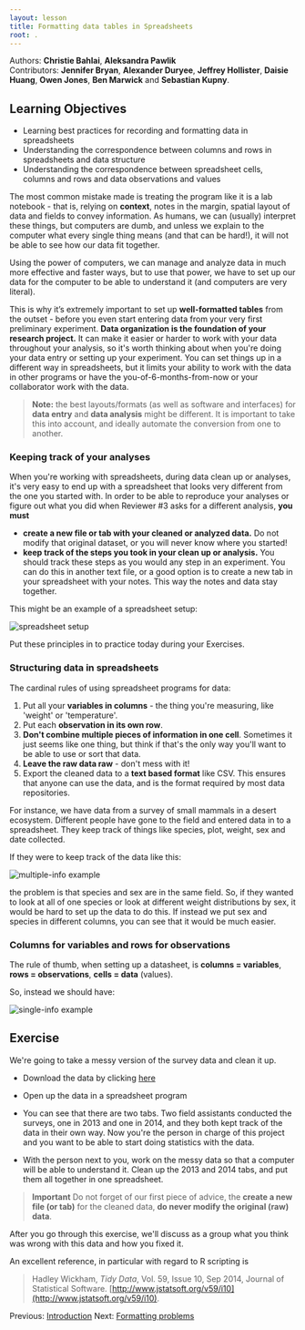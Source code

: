 ```yaml
---
layout: lesson
title: Formatting data tables in Spreadsheets
root: .
---
```


Authors: **Christie Bahlai**, **Aleksandra Pawlik**<br>
Contributors: **Jennifer Bryan**, **Alexander Duryee**, **Jeffrey Hollister**, **Daisie Huang**, **Owen Jones**, 
**Ben Marwick** and **Sebastian Kupny**.

## Learning Objectives
* Learning best practices for recording and formatting data in spreadsheets
* Understanding the correspondence between columns and rows in spreadsheets 
and data structure
* Understanding the correspondence between spreadsheet cells, columns and rows 
and data observations and values


The most common mistake made is treating the program like it is a lab
notebook - that is, relying on **context**, notes in the margin,
spatial layout of data and fields to convey information. As humans, we
can (usually) interpret these things, but computers are dumb, and
unless we explain to the computer what every single thing means (and
that can be hard!), it will not be able to see how our data fit
together.

Using the power of computers, we can manage and analyze data in much more 
effective and faster ways, but to use that power, we have to set up
our data for the computer to be able to understand it (and computers are very 
literal).

This is why it’s extremely important to set up **well-formatted
tables** from the outset - before you even start entering data from
your very first preliminary experiment. **Data organization is the
foundation of your research project.** It can make it easier or harder
to work with your data throughout your analysis, so it's worth
thinking about when you're doing your data entry or setting up your
experiment. You can set things up in a different way in spreadsheets,
but it limits your ability to work with the data in other programs or
have the you-of-6-months-from-now or your collaborator work with the
data.

> **Note:** the best layouts/formats (as well as software and
> interfaces) for **data entry** and **data analysis** might be
> different. It is important to take this into account, and ideally
> automate the conversion from one to another.

### Keeping track of your analyses

When you're working with spreadsheets, during data clean up or analyses, it's
very easy to end up with a spreadsheet that looks very different from the one
you started with. In order to be able to reproduce your analyses or figure out
what you did when Reviewer #3 asks for a different analysis, **you must**

- **create a new file or tab with your cleaned or analyzed data.** Do not modify
that original dataset, or you will never know where you started!
- **keep track of the steps you took in your clean up or analysis.** You should track 
these steps as you would any step in an experiment. You can
do this in another text file, or a good option is to create a new tab in your spreadsheet
with your notes. This way the notes and data stay together.

This might be an example of a spreadsheet setup:

![spreadsheet setup](fig/spreadsheet-setup.png)

Put these principles in to practice today during your Exercises. 


### Structuring data in spreadsheets


The cardinal rules of using spreadsheet programs for data:

1. Put all your **variables in columns** - the thing you're measuring,
   like 'weight' or 'temperature'.
2. Put each **observation in its own row**.
3. **Don't combine multiple pieces of information in one
   cell**. Sometimes it just seems like one thing, but think if that's
   the only way you'll want to be able to use or sort that data.
4. **Leave the raw data raw** - don't mess with it!
5. Export the cleaned data to a **text based format** like CSV. This
   ensures that anyone can use the data, and is the format required by
   most data repositories.

For instance, we have data from a survey of small mammals in a desert
ecosystem. Different people have gone to the field and entered data in
to a spreadsheet. They keep track of things like species, plot,
weight, sex and date collected.

If they were to keep track of the data like this:

![multiple-info example](fig/multiple-info.png)

the problem is that species and sex are in the same field. So, if they wanted to 
look at all of one species or look at different weight distributions by sex, 
it would be hard to set up the data to do this. If instead we put sex and species 
in different columns, you can see that it would be much easier. 

### Columns for variables and rows for observations

The rule of thumb, when setting up a datasheet, is **columns =
variables**, **rows = observations**, **cells = data** (values).

So, instead we should have:

![single-info example](fig/single-info.png)

## Exercise

We're going to take a messy version of the survey data and clean it up.

- Download the data by clicking [here](https://www.dropbox.com/s/5ncuacnd3arjitc/survey_data_tabs.xls?dl=0)

- Open up the data in a spreadsheet program 

- You can see that there are two tabs. Two field assistants conducted the surveys, one
in 2013 and one in 2014, and they both kept track of the data in their own way. Now
you're the person in charge of this project and you want to be able to start doing
statistics with the data. 

- With the person next to you, work on the messy data so that a computer will
be able to understand it. Clean up the 2013 and 2014 tabs, and put them all together
in one spreadsheet. 

> **Important** Do not forget of our first piece of advice, the
> **create a new file (or tab)** for the cleaned data, **do never
> modify the original (raw) data**.

After you go through this exercise, we'll discuss as a group what you think was wrong
with this data and how you fixed it. 

An excellent reference, in particular with regard to R scripting is

> Hadley Wickham, *Tidy Data*, Vol. 59, Issue 10, Sep 2014, Journal of
> Statistical Software. [http://www.jstatsoft.org/v59/i10](http://www.jstatsoft.org/v59/i10).

<!-- *Instructors see notes in 'instructors_notes.md' on this exercise.* -->

Previous: [Introduction](00-intro.html)
Next: [Formatting problems](02-common-mistakes.html)

